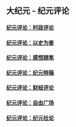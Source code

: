 ## 大纪元 - 纪元评论

#### [纪元评论：时政评论](indexes/nsc1025/README.md?01120330)
#### [纪元评论：以史为鉴](indexes/nsc1028/README.md?01120330)
#### [纪元评论：感悟随笔](indexes/nsc1035/README.md?01120330)
#### [纪元评论：纪元特稿](indexes/nsc424/README.md?01120330)
#### [纪元评论：财经评论](indexes/nsc1026/README.md?01120330)
#### [纪元评论：自由广场](indexes/nsc993/README.md?01120330)
#### [纪元评论：纪元社论](indexes/nsc422/README.md?01120330)
